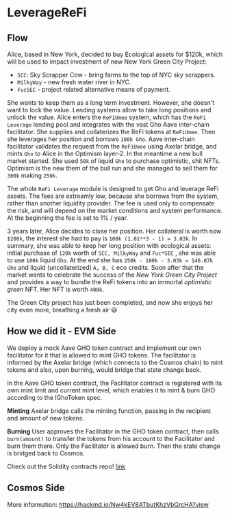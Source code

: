 # LeverageReFi
## Flow

Alice, based in New York, decided to buy Ecological assets for $120k, which will be used to impact investment of new New York Green City Project: 
- `SCC`: Sky Scrapper Cow - bring farms to the top of NYC sky scrappers.
- `MilkyWay` - new fresh water river in NYC.
- `FucSEC` - project related alternative means of payment.

She wants to keep them as a long term investment. However, she doesn't want to lock the value.
Lending systems allow to take long positions and unlock the value.
Alice enters the `ReFiUmee` system, which has the `ReFi Leverage` lending pool and integrates with the vast Gho Aave inter-chain facilitator. 
She supplies and collaterizes the ReFi tokens at `ReFiUmee`. Then she leverages her position and borrows `100k Gho`. Aave inter-chain facilitator validates the request from the `ReFiUmee` using Axelar bridge, and mints `Gho` to Alice in the Optimism layer-2.
In the meantime a new bull market started. She used `50k` of liquid `Gho` to purchase optimistic, shit NFTs. Optimism is the new them of the bull run and she managed to  sell them for `300k` making `250k`.

The whole `ReFi Leverage` module is designed to get Gho and leverage ReFi assets. The fees are extreamly low, because she borrows from the system, rather than another liquidity provider. The fee is used only to compensate the risk, and will depend on the market conditions and system performance. At the beginning the fee is set to 1% / year.

3 years later, Alice decides to close her position. Her collateral is worth now `$200k`, the interest she had to pay is `100k (1.01**3 - 1) = 3.03k`. In summary, she was able to keep her long position with ecological assets: initial purchase of `120k` worth of `SCC, MilkyWay` and `Fuc*SEC` , she was able to use `100k` liquid `Gho`. At the end she has `250k - 100k - 3.03k = 146.07k Gho` and liquid (uncollaterized) `A, B, C` eco credits. Soon after that the market wants to celebrate the success of the _New York Green City Project_ and provides a way to bundle the ReFi tokens into an immortal _optimistic green_ NFT. Her NFT is worth `400k`.

The Green City project has just been completed, and now she enjoys her city even more, breathing a fresh air :smiley: 


## How we did it - EVM Side
We deploy a mock Aave GHO token contract and implement our own facilitator for it that is allowed to mint GHO tokens. The facilitator is informed by the Axelar bridge (which connects to the Cosmos chain) to mint tokens and also, upon burning, would bridge that state change back. 

In the Aave GHO token contract, the Facilitator contract is registered with its own mint limit and current mint level, which enables it to mint & burn GHO according to the IGhoToken spec.  

**Minting**
Axelar bridge calls the minting function, passing in the recipient and amount of new tokens.

**Burning**
User approves the Facilitator in the GHO token contract, then calls ```burn(amount)``` to transfer the tokens from his account to the Facilitator and burn them there. Only the Facilitator is allowed burn. Then the state change is bridged back to Cosmos. 

Check out the Solidity contracts repo! [link](https://github.com/ReFi-DeFi-hack-ethprague-2023/solidity-contracts)

## Cosmos Side 

More information: https://hackmd.io/Nw4kEV8ATbutKhzVbGrcHA?view
